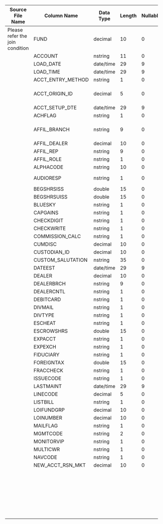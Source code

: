 |	Source File Name	|	Column Name	|	Data Type	|	Length	|	Nullable	|	PK	|	BK	|		|		|		|		|	Table Name	|	Target Table Name	|	Data Type	|	Length	|	Nullable	|	PK	|		|
|	---	|	---	|	---	|	---	|	---	|	---	|	---	|	---	|	---	|	---	|	---	|	---	|	---	|	---	|	---	|	---	|	---	|	---	|
|	Please refer the join condition	|	FUND	|	decimal	|	10	|	0	|		|		|	Default to 'AC'	|	'AC'	|		|		|	ACCT_MAINT_UPDATE	|	TRANS_CLASSIFICATION_CODE1	|	string	|	2	|		|		|		|
|		|	ACCOUNT	|	nstring	|	11	|	0	|		|		|	Default to '1'	|	'1'	|		|		|	ACCT_MAINT_UPDATE	|	TRANS_SEQUENCE_NUMBER1	|	string	|	1	|		|		|		|
|		|	LOAD_DATE	|	date/time	|	29	|	9	|		|		|	Default to  '02'	|	'02'	|		|		|	ACCT_MAINT_UPDATE	|	TRANS_TYPE_CODE	|	string	|	2	|		|		|		|
|		|	LOAD_TIME	|	date/time	|	29	|	9	|		|		|	Default to  '000'	|	'000'	|		|		|	ACCT_MAINT_UPDATE	|	TRANS_SUBTYPE_CODE	|	string	|	3	|		|		|		|
|		|	ACCT_ENTRY_METHOD	|	nstring	|	1	|	0	|		|		|	Default to  '  '	|	'  '	|		|		|	ACCT_MAINT_UPDATE	|	FILLER1	|	string	|	2	|		|		|		|
|		|	ACCT_ORIGIN_ID	|	decimal	|	5	|	0	|		|		|	add prefix of '0' to 'FUND'(incoming field)	|	"lpad(to_char(FUND_#),7,'0')"	|		|		|	ACCT_MAINT_UPDATE	|	FUND_CODE	|	string	|	7	|		|		|		|
|		|	ACCT_SETUP_DTE	|	date/time	|	29	|	9	|		|		|	Default to  'F'	|	'F'	|		|		|	ACCT_MAINT_UPDATE	|	CUSIP_FUND_CODE	|	string	|	1	|		|		|		|
|		|	ACHFLAG	|	nstring	|	1	|	0	|		|		|	Default to  '         '	|	'         '	|		|		|	ACCT_MAINT_UPDATE	|	FILLER2	|	string	|	9	|		|		|		|
|		|	AFFIL_BRANCH	|	nstring	|	9	|	0	|		|		|	add prefix of '0' to 'ACCOUNT'(incoming field)	|	"LPAD(to_char(ACCOUNT_NUMBER_in),11,'0')"	|		|		|	ACCT_MAINT_UPDATE	|	ACCOUNT_NUMBER	|	string	|	11	|		|		|		|
|		|	AFFIL_DEALER	|	decimal	|	10	|	0	|		|		|	Default to  'F'	|	'F'	|		|		|	ACCT_MAINT_UPDATE	|	CUSTOMER_ACCOUNT_CODE	|	string	|	1	|		|		|		|
|		|	AFFIL_REP	|	nstring	|	9	|	0	|		|		|	Default to  ' '	|	' '	|		|		|	ACCT_MAINT_UPDATE	|	DEALER_CONTROL_LEVEL_CODE	|	string	|	1	|		|		|		|
|		|	AFFIL_ROLE	|	nstring	|	1	|	0	|		|		|	Default to  '       '	|	'       '	|		|		|	ACCT_MAINT_UPDATE	|	DEALER_NUMBER	|	string	|	7	|		|		|		|
|		|	ALPHACODE	|	nstring	|	10	|	0	|		|		|	Default to  '         '	|	'         '	|		|		|	ACCT_MAINT_UPDATE	|	DEALER_BRANCH	|	string	|	9	|		|		|		|
|		|	AUDIORESP	|	nstring	|	1	|	0	|		|		|	to_char(SOCIALCODE) (Incoming field)	|	to_char(SOCIALCODE)	|		|		|	ACCT_MAINT_UPDATE	|	SOCIAL_CODE	|	string	|	3	|		|		|		|
|		|	BEGSHRSISS	|	double	|	15	|	0	|		|		|	Default to  '         '	|	'         '	|		|		|	ACCT_MAINT_UPDATE	|	SOCIAL_SEC_NO	|	string	|	9	|		|		|		|
|		|	BEGSHRSUISS	|	double	|	15	|	0	|		|		|	Default to  ' '	|	' '	|		|		|	ACCT_MAINT_UPDATE	|	SS_CODE	|	string	|	1	|		|		|		|
|		|	BLUESKY	|	nstring	|	1	|	0	|		|		|	Default to  ' '	|	' '	|		|		|	ACCT_MAINT_UPDATE	|	ACH_FLAG	|	string	|	1	|		|		|		|
|		|	CAPGAINS	|	nstring	|	1	|	0	|		|		|	Default to ' '	|	' '	|		|		|	ACCT_MAINT_UPDATE	|	CONFIRM_PRINT_CDE	|	string	|	1	|		|		|		|
|		|	CHECKDIGIT	|	nstring	|	1	|	0	|		|		|	Default to ' '	|	' '	|		|		|	ACCT_MAINT_UPDATE	|	ADDRESS_CHANGE_NOTIFY_CDE	|	string	|	1	|		|		|		|
|		|	CHECKWRITE	|	nstring	|	1	|	0	|		|		|	Default to  ' '	|	' '	|		|		|	ACCT_MAINT_UPDATE	|	DEALER_NUMBER_CHANGE_CDE	|	string	|	1	|		|		|		|
|		|	COMMISSION_CALC	|	nstring	|	1	|	0	|		|		|	Default to  '       '	|	'       '	|		|		|	ACCT_MAINT_UPDATE	|	BATCH_NUMBER	|	string	|	7	|		|		|		|
|		|	CUMDISC	|	decimal	|	10	|	0	|		|		|		|		|		|		|	ACCT_MAINT_UPDATE	|	EXTERNAL_CLASSIFICATION_CODE	|	string	|	2	|		|		|		|
|		|	CUSTODIAN_ID	|	decimal	|	10	|	0	|		|		|	chr(010)	|	chr(010)	|		|		|	ACCT_MAINT_UPDATE	|	FILLER3	|	string	|	1	|		|		|		|
|		|	CUSTOM_SALUTATION	|	nstring	|	35	|	0	|		|		|		|		|		|		|	ACCT_MAINT_UPDATE	|	NEW_ACCOUNT_CDE	|	string	|	1	|		|		|		|
|		|	DATEEST	|	date/time	|	29	|	9	|		|		|		|		|		|		|	ACCT_MAINT_UPDATE	|	FILLER4	|	string	|	16	|		|		|		|
|		|	DEALER	|	decimal	|	10	|	0	|		|		|		|		|		|		|	ACCT_MAINT_UPDATE	|	ACCOUNT_TRANSACTION_SORT_AREA	|	string	|	60	|		|		|		|
|		|	DEALERBRCH	|	nstring	|	9	|	0	|		|		|	Default to 'AC'	|	'AC'	|		|		|	ACCT_MAINT_UPDATE	|	TRANS_CLASSIFICATION_CODE2	|	string	|	2	|		|		|		|
|		|	DEALERCNTL	|	nstring	|	1	|	0	|		|		|	Default to '2'	|	'2'	|		|		|	ACCT_MAINT_UPDATE	|	TRANS_SEQUENCE_NUMBER2	|	string	|	1	|		|		|		|
|		|	DEBITCARD	|	nstring	|	1	|	0	|		|		|	Default to  '     '	|	'     '	|		|		|	ACCT_MAINT_UPDATE	|	ZIP_DELIVERY_OFFICE_CODE	|	string	|	5	|		|		|		|
|		|	DIVMAIL	|	nstring	|	1	|	0	|		|		|	Default to '  '	|	'  '	|		|		|	ACCT_MAINT_UPDATE	|	FILLER5	|	string	|	2	|		|		|		|
|		|	DIVTYPE	|	nstring	|	1	|	0	|		|		|	Default to '   '	|	'   '	|		|		|	ACCT_MAINT_UPDATE	|	FOREIGN_TAX_RATE	|	string	|	3	|		|		|		|
|		|	ESCHEAT	|	nstring	|	1	|	0	|		|		|	Default to '          '	|	'          '	|		|		|	ACCT_MAINT_UPDATE	|	ALPHA_CODE	|	string	|	10	|		|		|		|
|		|	ESCROWSHRS	|	double	|	15	|	0	|		|		|	Default to '         '	|	'         '	|		|		|	ACCT_MAINT_UPDATE	|	CUMULATIVE_DISCOUNT_NUMBR	|	string	|	9	|		|		|		|
|		|	EXPACCT	|	nstring	|	1	|	0	|		|		|	Default to '         '	|	'         '	|		|		|	ACCT_MAINT_UPDATE	|	LOI_NUMBER	|	string	|	9	|		|		|		|
|		|	EXPEXCH	|	nstring	|	1	|	0	|		|		|	Default to ' '	|	' '	|		|		|	ACCT_MAINT_UPDATE	|	LINE_CODE	|	string	|	1	|		|		|		|
|		|	FIDUCIARY	|	nstring	|	1	|	0	|		|		|	Default to ' '	|	' '	|		|		|	ACCT_MAINT_UPDATE	|	DIVIDEND_OPTION_CODE	|	string	|	1	|		|		|		|
|		|	FOREIGNTAX	|	double	|	15	|	0	|		|		|	Default to ' '	|	' '	|		|		|	ACCT_MAINT_UPDATE	|	CAPITAL_GAINS_OPTION_CODE	|	string	|	1	|		|		|		|
|		|	FRACCHECK	|	nstring	|	1	|	0	|		|		|	Default to ' '	|	' '	|		|		|	ACCT_MAINT_UPDATE	|	EXPEDITED_EXCHANGE_CODE	|	string	|	1	|		|		|		|
|		|	ISSUECODE	|	nstring	|	1	|	0	|		|		|	Default to ' '	|	' '	|		|		|	ACCT_MAINT_UPDATE	|	EXPEDITED_REDEMPTION_CODE	|	string	|	1	|		|		|		|
|		|	LASTMAINT	|	date/time	|	29	|	9	|		|		|	Default to ' '	|	' '	|		|		|	ACCT_MAINT_UPDATE	|	SUB_ACCOUNT_CODE	|	string	|	1	|		|		|		|
|		|	LINECODE	|	decimal	|	5	|	0	|		|		|	Default to ' '	|	' '	|		|		|	ACCT_MAINT_UPDATE	|	PENALTY_WITHHOLD_OVERRIDE	|	string	|	1	|		|		|		|
|		|	LISTBILL	|	nstring	|	1	|	0	|		|		|	Default to ' '	|	' '	|		|		|	ACCT_MAINT_UPDATE	|	ADDR_CHG_CODE	|	string	|	1	|		|		|		|
|		|	LOIFUNDGRP	|	decimal	|	10	|	0	|		|		|		|		|		|		|	ACCT_MAINT_UPDATE	|	FROM_CUSIP_NUMBER	|	string	|	7	|		|		|		|
|		|	LOINUMBER	|	decimal	|	10	|	0	|		|		|	Default to '  '	|	'  '	|		|		|	ACCT_MAINT_UPDATE	|	FILLER6	|	string	|	2	|		|		|		|
|		|	MAILFLAG	|	nstring	|	1	|	0	|		|		|	Default to '       '	|	'       '	|		|		|	ACCT_MAINT_UPDATE	|	FROM_FUND_CODE	|	string	|	7	|		|		|		|
|		|	MGMTCODE	|	nstring	|	2	|	0	|		|		|	Default to ' '	|	' '	|		|		|	ACCT_MAINT_UPDATE	|	FROM_CUSIP_FUND_CODE	|	string	|	1	|		|		|		|
|		|	MONITORVIP	|	nstring	|	1	|	0	|		|		|	Default to '         '	|	'         '	|		|		|	ACCT_MAINT_UPDATE	|	FILLER7	|	string	|	9	|		|		|		|
|		|	MULTICWR	|	nstring	|	1	|	0	|		|		|	Default to '           '	|	'           '	|		|		|	ACCT_MAINT_UPDATE	|	FROM_ACCOUNT_NUMBER	|	string	|	11	|		|		|		|
|		|	NAVCODE	|	nstring	|	1	|	0	|		|		|	Default to ' '	|	' '	|		|		|	ACCT_MAINT_UPDATE	|	FROM_CUSTOMER_ACCOUNT_CODE	|	string	|	1	|		|		|		|
|		|	NEW_ACCT_RSN_MKT	|	decimal	|	10	|	0	|		|		|	chr(010)	|	chr(010)	|		|		|	ACCT_MAINT_UPDATE	|	FILLER8	|	string	|	1	|		|		|		|
|		|		|		|		|		|		|		|		|		|		|		|		|		|		|		|		|		|		|
|		|		|		|		|		|		|		|		|		|		|		|		|		|		|		|		|		|		|
|		|		|		|		|		|		|		|		|		|		|		|		|		|		|		|		|		|		|
|		|		|		|		|		|		|		|		|		|		|		|		|		|		|		|		|		|		|
|		|		|		|		|		|		|		|		|		|		|		|		|		|		|		|		|		|		|
|		|		|		|		|		|		|		|		|		|		|		|		|		|		|		|		|		|		|
|		|		|		|		|		|		|		|		|		|		|		|		|		|		|		|		|		|		|
|		|		|		|		|		|		|		|		|		|		|		|		|		|		|		|		|		|		|
|		|		|		|		|		|		|		|		|		|		|		|		|		|		|		|		|		|		|
|		|		|		|		|		|		|		|		|		|		|		|		|		|		|		|		|		|		|
|		|		|		|		|		|		|		|		|		|		|		|		|		|		|		|		|		|		|
|		|		|		|		|		|		|		|		|		|		|		|		|		|		|		|		|		|		|
|		|		|		|		|		|		|		|		|		|		|		|		|		|		|		|		|		|		|
|		|		|		|		|		|		|		|		|		|		|		|		|		|		|		|		|		|		|
|		|		|		|		|		|		|		|		|		|		|		|		|		|		|		|		|		|		|
|		|		|		|		|		|		|		|		|		|		|		|		|		|		|		|		|		|		|
|		|		|		|		|		|		|		|		|		|		|		|		|		|		|		|		|		|		|
|		|		|		|		|		|		|		|		|		|		|		|		|		|		|		|		|		|		|
|		|		|		|		|		|		|		|		|		|		|		|		|		|		|		|		|		|		|
|		|		|		|		|		|		|		|		|		|		|		|		|		|		|		|		|		|		|
|		|		|		|		|		|		|		|		|		|		|		|		|		|		|		|		|		|		|
|		|		|		|		|		|		|		|		|		|		|		|		|		|		|		|		|		|		|
|		|		|		|		|		|		|		|		|		|		|		|		|		|		|		|		|		|		|
|		|		|		|		|		|		|		|		|		|		|		|		|		|		|		|		|		|		|
|		|		|		|		|		|		|		|		|		|		|		|		|		|		|		|		|		|		|
|		|		|		|		|		|		|		|		|		|		|		|		|		|		|		|		|		|		|
|		|		|		|		|		|		|		|		|		|		|		|		|		|		|		|		|		|		|
